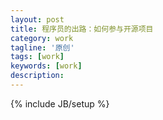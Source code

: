 ```yaml
---
layout: post
title: 程序员的出路：如何参与开源项目
category: work
tagline: '原创'
tags: [work]
keywords: [work]
description: 
---
```


{% include JB/setup %}

